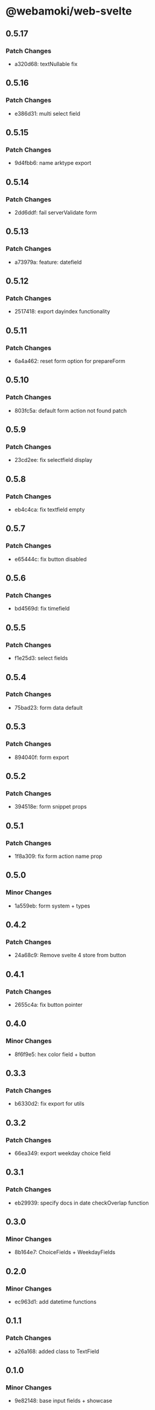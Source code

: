 # @webamoki/web-svelte

## 0.5.17

### Patch Changes

- a320d68: textNullable fix

## 0.5.16

### Patch Changes

- e386d31: multi select field

## 0.5.15

### Patch Changes

- 9d4fbb6: name arktype export

## 0.5.14

### Patch Changes

- 2dd6ddf: fail serverValidate form

## 0.5.13

### Patch Changes

- a73979a: feature: datefield

## 0.5.12

### Patch Changes

- 2517418: export dayindex functionality

## 0.5.11

### Patch Changes

- 6a4a462: reset form option for prepareForm

## 0.5.10

### Patch Changes

- 803fc5a: default form action not found patch

## 0.5.9

### Patch Changes

- 23cd2ee: fix selectfield display

## 0.5.8

### Patch Changes

- eb4c4ca: fix textfield empty

## 0.5.7

### Patch Changes

- e65444c: fix button disabled

## 0.5.6

### Patch Changes

- bd4569d: fix timefield

## 0.5.5

### Patch Changes

- f1e25d3: select fields

## 0.5.4

### Patch Changes

- 75bad23: form data default

## 0.5.3

### Patch Changes

- 894040f: form export

## 0.5.2

### Patch Changes

- 394518e: form snippet props

## 0.5.1

### Patch Changes

- 1f8a309: fix form action name prop

## 0.5.0

### Minor Changes

- 1a559eb: form system + types

## 0.4.2

### Patch Changes

- 24a68c9: Remove svelte 4 store from button

## 0.4.1

### Patch Changes

- 2655c4a: fix button pointer

## 0.4.0

### Minor Changes

- 8f6f9e5: hex color field + button

## 0.3.3

### Patch Changes

- b6330d2: fix export for utils

## 0.3.2

### Patch Changes

- 66ea349: export weekday choice field

## 0.3.1

### Patch Changes

- eb29939: specify docs in date checkOverlap function

## 0.3.0

### Minor Changes

- 8b164e7: ChoiceFields + WeekdayFields

## 0.2.0

### Minor Changes

- ec963d1: add datetime functions

## 0.1.1

### Patch Changes

- a26a168: added class to TextField

## 0.1.0

### Minor Changes

- 9e82148: base input fields + showcase

